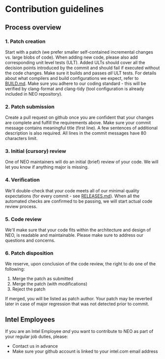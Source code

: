 # Contribution guidelines

## Process overview

### 1. Patch creation

Start with a patch (we prefer smaller self-contained incremental changes vs. large blobs of code).
When adding new code, please also add corresponding unit level tests (ULT). Added ULTs should cover
all the decision points introduced by the commit and should fail if executed without the code changes.
Make sure it builds and passes _all_ ULT tests. For details about what compilers and build configurations
we expect, refer to [BUILD.md](https://github.com/intel/compute-runtime/blob/master/documentation/BUILD.md).
Make sure you adhere to our coding standard - this will be verified by clang-format and clang-tidy
(tool configuration is already included in NEO repository).

### 2. Patch submission

Create a pull request on github once you are confident that your changes are complete and fulfill
the requirements above. Make sure your commit message contains meaningful title (first line).
A few sentences of additional description is also required. All lines in the commit messages have 80 characters limit.

### 3. Initial (cursory) review

One of NEO maintainers will do an initial (brief) review of your code. We will let you know if anything major is missing.

### 4. Verification

We'll double-check that your code meets all of our minimal quality expectations (for every commit - see [RELEASES.md](https://github.com/intel/compute-runtime/blob/master/documentation/RELEASES.md)).
When all the automated checks are confirmed to be passing, we will start actual code review process.

### 5. Code review

We'll make sure that your code fits within the architecture and design of NEO, is readable and maintainable. Please make sure to address our questions and concerns. 

### 6. Patch disposition

We reserve, upon conclusion of the code review, the right to do one of the following:
1. Merge the patch as submitted
2. Merge the patch (with modifications)
3. Reject the patch

If merged, you will be listed as patch author.
Your patch may be reverted later in case of major regression that was not detected prior to commit.

## Intel Employees

If you are an Intel Employee *and* you want to contribute to NEO as part of your regular job duties, please:
* Contact us in advance
* Make sure your github account is linked to your intel.com email address
